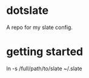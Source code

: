 dotslate
========

A repo for my slate config.

getting started
===============
ln -s /full/path/to/slate ~/.slate
